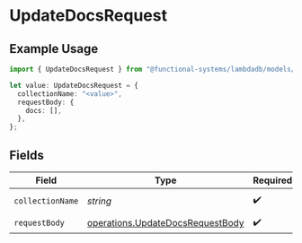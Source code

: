 # UpdateDocsRequest

## Example Usage

```typescript
import { UpdateDocsRequest } from "@functional-systems/lambdadb/models/operations";

let value: UpdateDocsRequest = {
  collectionName: "<value>",
  requestBody: {
    docs: [],
  },
};
```

## Fields

| Field                                                                                | Type                                                                                 | Required                                                                             | Description                                                                          |
| ------------------------------------------------------------------------------------ | ------------------------------------------------------------------------------------ | ------------------------------------------------------------------------------------ | ------------------------------------------------------------------------------------ |
| `collectionName`                                                                     | *string*                                                                             | :heavy_check_mark:                                                                   | Collection name.                                                                     |
| `requestBody`                                                                        | [operations.UpdateDocsRequestBody](../../models/operations/updatedocsrequestbody.md) | :heavy_check_mark:                                                                   | N/A                                                                                  |